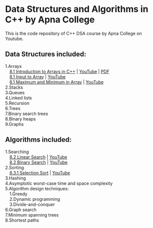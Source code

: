 # Data Structures and Algorithms in C++ by Apna College #

This is the code repository of C++ DSA course by Apna College on Youtube.

## Data Structures included: ##

<p>
1.Arrays <br>
&ensp;&ensp;<a href="/8_1_introduction_to_arrays.cpp" target="_blank">8.1 Introduction to Arrays in C++</a> | <a href="https://youtu.be/PyTK_g1l8V8" target="_blank">YouTube</a> | <a href="https://nbviewer.org/github/purushottamnawale/apnacollege/blob/main/8_1_introduction_to_arrays_in_cpp.pdf">PDF</a><br>
&ensp;&ensp;<a href="/8_1_input_to_array.cpp" target="_blank">8.1 Input to Array</a> | <a href="https://youtu.be/PyTK_g1l8V8?t=355" target="_blank">YouTube</a><br>
&ensp;&ensp;<a href="/8_1_max_min_in_array.cpp" target="_blank">8.1 Maximum and Minimum in Array</a> | <a href="https://youtu.be/PyTK_g1l8V8?t=468" target="_blank">YouTube</a><br>
2.Stacks <br>
3.Queues<br>
4.Linked lists <br>
5.Recursion <br>
6.Trees <br>
7.Binary search trees <br>
8.Binary heaps <br>
9.Graphs <br>
</p>


## Algorithms included: ##
<p>
1.Searching <br>
&ensp;&ensp;<a href="/8_2_linear_search.cpp" target="_blank">8.2 Linear Search</a> | <a href="https://youtu.be/13ocRMSJy5M" target="_blank">YouTube</a><br>
&ensp;&ensp;<a href="/8_2_binary_search.cpp" target="_blank">8.2 Binary Search</a> | <a href="https://youtu.be/13ocRMSJy5M?t=299" target="_blank">YouTube</a><br>
2.Sorting <br>
&ensp;&ensp;<a href="/8_3_1_selection_sort.cpp" target="_blank">8.3.1 Selection Sort</a> | <a href="https://youtu.be/13ocRMSJy5M?t=299" target="_blank">YouTube</a><br>
3.Hashing <br>
4.Asymptotic worst-case time and space complexity <br>
5.Algorithm design techniques: <br>
&ensp;&ensp;1.Greedy<br>
&ensp;&ensp;2.Dynamic programming<br>
&ensp;&ensp;3.Divide-and-conquer<br>
6.Graph search <br>
7.Minimum spanning trees <br>
8.Shortest paths
</p>
